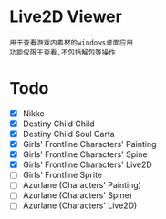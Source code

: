 # Live2D Viewer
```text
用于查看游戏内素材的windows桌面应用
功能仅限于查看,不包括解包等操作
```

# Todo
- [x] Nikke
- [x] Destiny Child Child
- [x] Destiny Child Soul Carta
- [x] Girls' Frontline Characters' Painting
- [x] Girls' Frontline Characters' Spine
- [x] Girls' Frontline Characters' Live2D
- [ ] Girls' Frontline Sprite
- [ ] Azurlane (Characters' Painting)
- [ ] Azurlane (Characters' Spine)
- [ ] Azurlane (Characters' Live2D)

